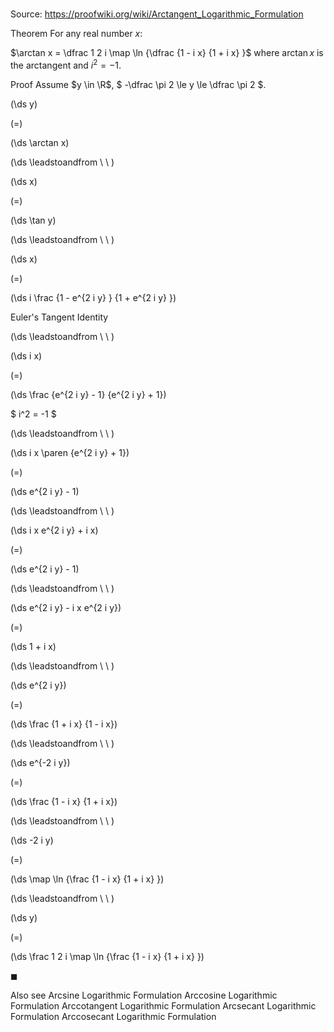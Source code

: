 # 

Source: https://proofwiki.org/wiki/Arctangent_Logarithmic_Formulation

Theorem
For any real number $x$:

$\arctan x = \dfrac 1 2 i \map \ln {\dfrac {1 - i x} {1 + i x} }$
where $\arctan x$ is the arctangent and $i^2 = -1$.


Proof
Assume $y \in \R$, $ -\dfrac \pi 2 \le y \le \dfrac \pi 2 $.














\(\ds y\)

\(=\)







\(\ds \arctan x\)














\(\ds \leadstoandfrom \ \ \)





\(\ds x\)

\(=\)







\(\ds \tan y\)














\(\ds \leadstoandfrom \ \ \)





\(\ds x\)

\(=\)







\(\ds i \frac {1 - e^{2 i y} } {1 + e^{2 i y} }\)





Euler's Tangent Identity








\(\ds \leadstoandfrom \ \ \)





\(\ds i x\)

\(=\)







\(\ds \frac {e^{2 i y} - 1} {e^{2 i y} + 1}\)





$ i^2 = -1 $








\(\ds \leadstoandfrom \ \ \)





\(\ds i x \paren {e^{2 i y} + 1}\)

\(=\)







\(\ds e^{2 i y} - 1\)














\(\ds \leadstoandfrom \ \ \)





\(\ds i x e^{2 i y} + i x\)

\(=\)







\(\ds e^{2 i y} - 1\)














\(\ds \leadstoandfrom \ \ \)





\(\ds e^{2 i y} - i x e^{2 i y}\)

\(=\)







\(\ds 1 + i x\)














\(\ds \leadstoandfrom \ \ \)





\(\ds e^{2 i y}\)

\(=\)







\(\ds \frac {1 + i x} {1 - i x}\)














\(\ds \leadstoandfrom \ \ \)





\(\ds e^{-2 i y}\)

\(=\)







\(\ds \frac {1 - i x} {1 + i x}\)














\(\ds \leadstoandfrom \ \ \)





\(\ds -2 i y\)

\(=\)







\(\ds \map \ln {\frac {1 - i x} {1 + i x} }\)














\(\ds \leadstoandfrom \ \ \)





\(\ds y\)

\(=\)







\(\ds \frac 1 2 i \map \ln {\frac {1 - i x} {1 + i x} }\)









$\blacksquare$


Also see
Arcsine Logarithmic Formulation
Arccosine Logarithmic Formulation
Arccotangent Logarithmic Formulation
Arcsecant Logarithmic Formulation
Arccosecant Logarithmic Formulation




